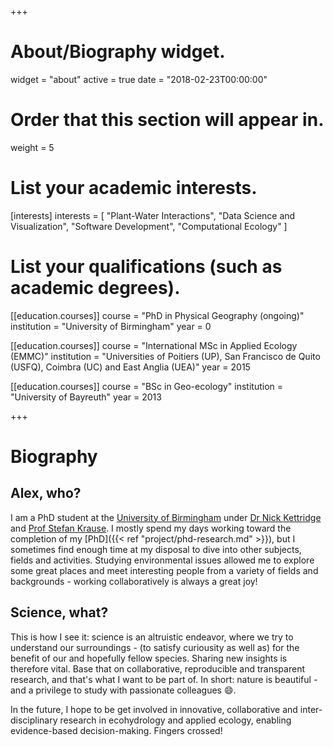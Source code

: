 +++
# About/Biography widget.
widget = "about"
active = true
date = "2018-02-23T00:00:00"

# Order that this section will appear in.
weight = 5

# List your academic interests.
[interests]
  interests = [
    "Plant-Water Interactions",
    "Data Science and Visualization",
    "Software Development",
    "Computational Ecology"
  ]

# List your qualifications (such as academic degrees).
[[education.courses]]
  course = "PhD in Physical Geography (ongoing)"
  institution = "University of Birmingham"
  year = 0

[[education.courses]]
  course = "International MSc in Applied Ecology (EMMC)"
  institution = "Universities of Poitiers (UP), San Francisco de Quito (USFQ), Coimbra (UC) and East Anglia (UEA)"
  year = 2015

[[education.courses]]
  course = "BSc in Geo-ecology"
  institution = "University of Bayreuth"
  year = 2013
 
+++

# Biography

## Alex, who?

I am a PhD student at the [University of Birmingham](http://www.birmingham.ac.uk) under [Dr Nick Kettridge](http://www.birmingham.ac.uk/staff/profiles/gees/kettridge-nick.aspx) and [Prof Stefan Krause](http://www.birmingham.ac.uk/staff/profiles/gees/krause-stefan.aspx). I mostly spend my days working toward the completion of my [PhD]({{< ref "project/phd-research.md" >}}), but I sometimes find enough time at my disposal to dive into other subjects, fields and activities. Studying environmental issues allowed me to explore some great places and meet interesting people from a variety of fields and backgrounds - working collaboratively is always a great joy!

<!--- For a detailed CV click **here** --->


## Science, what?

This is how I see it: science is an altruistic endeavor, where we try to understand our surroundings - (to satisfy curiousity as well as) for the benefit of our and hopefully fellow species. Sharing new insights is therefore vital. Base that on collaborative, reproducible and transparent research, and that's what I want to be part of. In short: nature is beautiful - and a privilege to study with passionate colleagues :smile:.

In the future, I hope to be get involved in innovative, collaborative and inter-disciplinary research in ecohydrology and applied ecology, enabling evidence-based decision-making. Fingers crossed!


